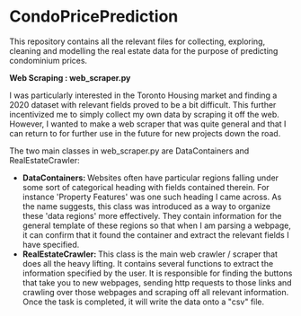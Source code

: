 # CondoPricePrediction

This repository contains all the relevant files for collecting, exploring, cleaning and modelling the real estate data for the purpose of predicting condominium prices.

<b> Web Scraping : web_scraper.py </b>

I was particularly interested in the Toronto Housing market and finding a 2020 dataset with relevant fields proved to be a bit difficult. This further incentivized me to simply collect my own data by scraping it off the web. However, I wanted to make a web scraper that was quite general and that I can return to for further use in the future for new projects down the road. 

The two main classes in web_scraper.py are DataContainers and RealEstateCrawler:
<ul>
  <li> 
    <b> DataContainers: </b>
    Websites often have particular regions falling under some sort of categorical heading with fields contained therein. For instance 'Property Features' was  one such heading I came across. As the name suggests, this class was introduced as a way to organize these 'data regions' more effectively. They contain information for the general template of these regions so that when I am parsing a webpage, it can confirm that it found the container and extract the relevant fields I have specified. 
  </li>
  <li>
    <b> RealEstateCrawler: </b>
    This class is the main web crawler / scraper that does all the heavy lifting. It contains several functions to extract the information specified by the user. It is responsible for finding the buttons that take you to new webpages, sending http requests to those links and crawling over those webpages and scraping off all relevant information. Once the task is completed, it will write the data onto a "csv" file.
  </li>
</ul>
